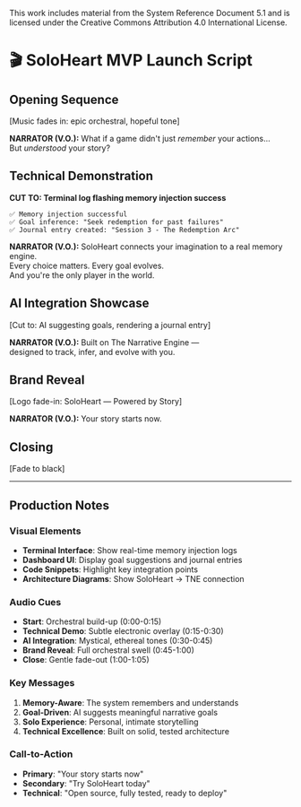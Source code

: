 This work includes material from the System Reference Document 5.1 and is licensed under the Creative Commons Attribution 4.0 International License.

# 🎬 SoloHeart MVP Launch Script

## Opening Sequence
[Music fades in: epic orchestral, hopeful tone]

**NARRATOR (V.O.):**
What if a game didn't just *remember* your actions...  
But *understood* your story?

## Technical Demonstration
**CUT TO: Terminal log flashing memory injection success**
```
✅ Memory injection successful
✅ Goal inference: "Seek redemption for past failures"
✅ Journal entry created: "Session 3 - The Redemption Arc"
```

**NARRATOR (V.O.):**
SoloHeart connects your imagination to a real memory engine.  
Every choice matters. Every goal evolves.  
And you're the only player in the world.

## AI Integration Showcase
[Cut to: AI suggesting goals, rendering a journal entry]

**NARRATOR (V.O.):**
Built on The Narrative Engine —  
designed to track, infer, and evolve with you.

## Brand Reveal
[Logo fade-in: SoloHeart — Powered by Story]

**NARRATOR (V.O.):**
Your story starts now.

## Closing
[Fade to black]

---

## Production Notes

### Visual Elements
- **Terminal Interface**: Show real-time memory injection logs
- **Dashboard UI**: Display goal suggestions and journal entries
- **Code Snippets**: Highlight key integration points
- **Architecture Diagrams**: Show SoloHeart → TNE connection

### Audio Cues
- **Start**: Orchestral build-up (0:00-0:15)
- **Technical Demo**: Subtle electronic overlay (0:15-0:30)
- **AI Integration**: Mystical, ethereal tones (0:30-0:45)
- **Brand Reveal**: Full orchestral swell (0:45-1:00)
- **Close**: Gentle fade-out (1:00-1:05)

### Key Messages
1. **Memory-Aware**: The system remembers and understands
2. **Goal-Driven**: AI suggests meaningful narrative goals
3. **Solo Experience**: Personal, intimate storytelling
4. **Technical Excellence**: Built on solid, tested architecture

### Call-to-Action
- **Primary**: "Your story starts now"
- **Secondary**: "Try SoloHeart today"
- **Technical**: "Open source, fully tested, ready to deploy" 